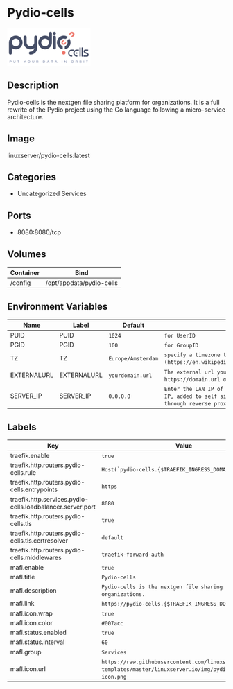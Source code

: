# Pydio-cells

![Logo](images/Pydiocells.png)

## Description
Pydio\-cells is the nextgen file sharing platform for organizations. It is a full rewrite of the Pydio project using the Go language following a micro\-service architecture.

## Image
linuxserver/pydio-cells:latest

## Categories
- Uncategorized Services

## Ports
- 8080:8080/tcp

## Volumes
| Container | Bind |
|-----------|------|
| /config | /opt/appdata/pydio-cells |

## Environment Variables
| Name | Label | Default | Description |
|------|-------|---------|-------------|
| PUID | PUID | ```1024``` | ```for UserID``` |
| PGID | PGID | ```100``` | ```for GroupID``` |
| TZ | TZ | ```Europe/Amsterdam``` | ```specify a timezone to use, see this [list](https://en.wikipedia.org/wiki/List_of_tz_database_time_zones#List).``` |
| EXTERNALURL | EXTERNALURL | ```yourdomain.url``` | ```The external url you would like to use to access Pydio Cells (Can be https://domain.url or https://IP:PORT).``` |
| SERVER_IP | SERVER_IP | ```0.0.0.0``` | ```Enter the LAN IP of the docker server. Required for local access by IP, added to self signed cert as SAN (not required if accessing only through reverse proxy).``` |

## Labels
| Key | Value |
|-----|-------|
| traefik.enable | ```true``` |
| traefik.http.routers.pydio-cells.rule | ```Host(`pydio-cells.{$TRAEFIK_INGRESS_DOMAIN}`)``` |
| traefik.http.routers.pydio-cells.entrypoints | ```https``` |
| traefik.http.services.pydio-cells.loadbalancer.server.port | ```8080``` |
| traefik.http.routers.pydio-cells.tls | ```true``` |
| traefik.http.routers.pydio-cells.tls.certresolver | ```default``` |
| traefik.http.routers.pydio-cells.middlewares | ```traefik-forward-auth``` |
| mafl.enable | ```true``` |
| mafl.title | ```Pydio-cells``` |
| mafl.description | ```Pydio-cells is the nextgen file sharing platform for organizations.``` |
| mafl.link | ```https://pydio-cells.{$TRAEFIK_INGRESS_DOMAIN}``` |
| mafl.icon.wrap | ```true``` |
| mafl.icon.color | ```#007acc``` |
| mafl.status.enabled | ```true``` |
| mafl.status.interval | ```60``` |
| mafl.group | ```Services``` |
| mafl.icon.url | ```https://raw.githubusercontent.com/linuxserver/docker-templates/master/linuxserver.io/img/pydio-cells-icon.png``` |

